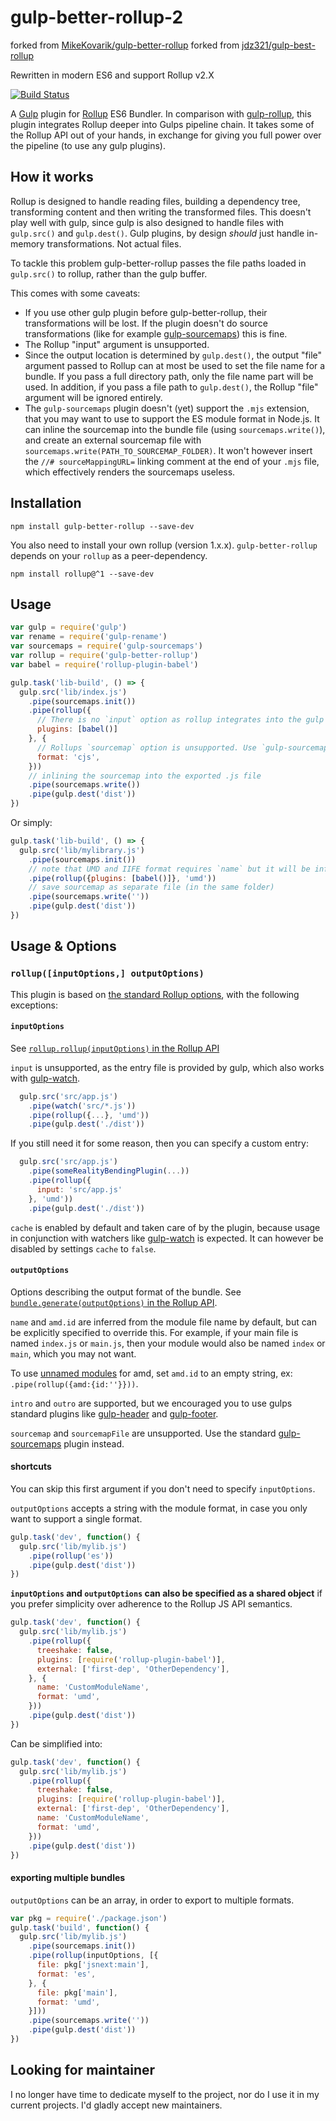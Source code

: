 # gulp-better-rollup-2

forked from [MikeKovarik/gulp-better-rollup](https://github.com/MikeKovarik/gulp-better-rollup)
forked from [jdz321/gulp-best-rollup](https://github.com/jdz321/gulp-best-rollup)

Rewritten in modern ES6 and support Rollup v2.X

[![Build Status](https://api.travis-ci.com/noxasch/gulp-better-rollup-2.svg?branch=master)](https://api.travis-ci.com/noxasch/gulp-better-rollup-2)

A [Gulp](https://www.npmjs.com/package/gulp) plugin for [Rollup](https://www.npmjs.com/package/rollup) ES6 Bundler. In comparison with [gulp-rollup](https://www.npmjs.com/package/gulp-rollup), this plugin integrates Rollup deeper into Gulps pipeline chain. It takes some of the Rollup API out of your hands, in exchange for giving you full power over the pipeline (to use any gulp plugins).

## How it works

Rollup is designed to handle reading files, building a dependency tree, transforming content and then writing the transformed files. This doesn't play well with gulp, since gulp is also designed to handle files with `gulp.src()` and `gulp.dest()`. Gulp plugins, by design _should_ just handle in-memory transformations. Not actual files.

To tackle this problem gulp-better-rollup passes the file paths loaded in `gulp.src()` to rollup, rather than the gulp buffer.

This comes with some caveats:

* If you use other gulp plugin before gulp-better-rollup, their transformations will be lost. If the plugin doesn't do source transformations (like for example [gulp-sourcemaps](https://www.npmjs.com/package/gulp-sourcemaps)) this is fine.
* The Rollup "input" argument is unsupported.
* Since the output location is determined by `gulp.dest()`, the output "file" argument passed to Rollup can at most be used to set the file name for a bundle. If you pass a full directory path, only the file name part will be used. In addition, if you pass a file path to `gulp.dest()`, the Rollup "file" argument will be ignored entirely.
* The `gulp-sourcemaps` plugin doesn't (yet) support the `.mjs` extension, that you may want to use to support the ES module format in Node.js. It can inline the sourcemap into the bundle file (using `sourcemaps.write()`), and create an external sourcemap file with `sourcemaps.write(PATH_TO_SOURCEMAP_FOLDER)`. It won't however insert the `//# sourceMappingURL=` linking comment at the end of your `.mjs` file, which effectively renders the sourcemaps useless.

## Installation

```
npm install gulp-better-rollup --save-dev
```

You also need to install your own rollup (version 1.x.x). `gulp-better-rollup` depends on your `rollup` as a peer-dependency.

```
npm install rollup@^1 --save-dev
```

## Usage

``` js
var gulp = require('gulp')
var rename = require('gulp-rename')
var sourcemaps = require('gulp-sourcemaps')
var rollup = require('gulp-better-rollup')
var babel = require('rollup-plugin-babel')

gulp.task('lib-build', () => {
  gulp.src('lib/index.js')
    .pipe(sourcemaps.init())
    .pipe(rollup({
      // There is no `input` option as rollup integrates into the gulp pipeline
      plugins: [babel()]
    }, {
      // Rollups `sourcemap` option is unsupported. Use `gulp-sourcemaps` plugin instead
      format: 'cjs',
    }))
    // inlining the sourcemap into the exported .js file
    .pipe(sourcemaps.write())
    .pipe(gulp.dest('dist'))
})
```

Or simply:

``` js
gulp.task('lib-build', () => {
  gulp.src('lib/mylibrary.js')
    .pipe(sourcemaps.init())
    // note that UMD and IIFE format requires `name` but it will be inferred from the source file name `mylibrary.js`
    .pipe(rollup({plugins: [babel()]}, 'umd'))
    // save sourcemap as separate file (in the same folder)
    .pipe(sourcemaps.write(''))
    .pipe(gulp.dest('dist'))
})
```

## Usage & Options

### `rollup([inputOptions,] outputOptions)`

This plugin is based on [the standard Rollup options](https://rollupjs.org/guide/en#rollup-rollup), with the following exceptions:

#### `inputOptions`
See [`rollup.rollup(inputOptions)` in the Rollup API](https://rollupjs.org/guide/en#inputoptions)

`input` is unsupported, as the entry file is provided by gulp, which also works with [gulp-watch](https://www.npmjs.com/package/gulp-watch).

``` js
  gulp.src('src/app.js')
    .pipe(watch('src/*.js'))
    .pipe(rollup({...}, 'umd'))
    .pipe(gulp.dest('./dist'))
```

If you still need it for some reason, then you can specify a custom entry:

``` js
  gulp.src('src/app.js')
    .pipe(someRealityBendingPlugin(...))
    .pipe(rollup({
      input: 'src/app.js'
    }, 'umd'))
    .pipe(gulp.dest('./dist'))
```

`cache` is enabled by default and taken care of by the plugin, because usage in conjunction with watchers like [gulp-watch](https://www.npmjs.com/package/gulp-watch) is expected. It can however be disabled by settings `cache` to `false`.

#### `outputOptions`

Options describing the output format of the bundle. See [`bundle.generate(outputOptions)` in the Rollup API](https://rollupjs.org/guide/en#outputoptions).

`name` and `amd.id` are inferred from the module file name by default, but can be explicitly specified to override this. For example, if your main file is named `index.js` or `main.js`, then your module would also be named `index` or `main`, which you may not want.

To use [unnamed modules](http://requirejs.org/docs/api.html#modulename) for amd, set `amd.id` to an empty string, ex: `.pipe(rollup({amd:{id:''}}))`.

`intro` and `outro` are supported, but we encouraged you to use gulps standard plugins like [gulp-header](https://www.npmjs.com/package/gulp-header) and [gulp-footer](https://www.npmjs.com/package/gulp-footer).

`sourcemap` and `sourcemapFile` are unsupported. Use the standard [gulp-sourcemaps](https://www.npmjs.com/package/gulp-sourcemaps) plugin instead.

#### shortcuts

You can skip this first argument if you don't need to specify `inputOptions`.

`outputOptions` accepts a string with the module format, in case you only want to support a single format.

``` js
gulp.task('dev', function() {
  gulp.src('lib/mylib.js')
    .pipe(rollup('es'))
    .pipe(gulp.dest('dist'))
})
```

**`inputOptions` and `outputOptions` can also be specified as a shared object** if you prefer simplicity over adherence to the Rollup JS API semantics.

``` js
gulp.task('dev', function() {
  gulp.src('lib/mylib.js')
    .pipe(rollup({
      treeshake: false,
      plugins: [require('rollup-plugin-babel')],
      external: ['first-dep', 'OtherDependency'],
    }, {
      name: 'CustomModuleName',
      format: 'umd',
    }))
    .pipe(gulp.dest('dist'))
})
```

Can be simplified into:

``` js
gulp.task('dev', function() {
  gulp.src('lib/mylib.js')
    .pipe(rollup({
      treeshake: false,
      plugins: [require('rollup-plugin-babel')],
      external: ['first-dep', 'OtherDependency'],
      name: 'CustomModuleName',
      format: 'umd',
    }))
    .pipe(gulp.dest('dist'))
})
```

#### exporting multiple bundles

`outputOptions` can be an array, in order to export to multiple formats.

```js
var pkg = require('./package.json')
gulp.task('build', function() {
  gulp.src('lib/mylib.js')
    .pipe(sourcemaps.init())
    .pipe(rollup(inputOptions, [{
      file: pkg['jsnext:main'],
      format: 'es',
    }, {
      file: pkg['main'],
      format: 'umd',
    }]))
    .pipe(sourcemaps.write(''))
    .pipe(gulp.dest('dist'))
})
```

## Looking for maintainer

I no longer have time to dedicate myself to the project, nor do I use it in my current projects. I'd gladly accept new maintainers.
